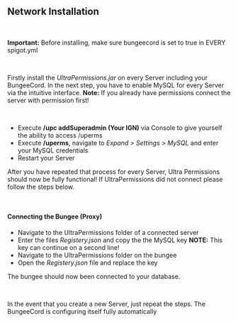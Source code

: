 ## Network Installation

<br />

**Important:** Before installing, make sure bungeecord is set to true in EVERY spigot.yml

<br />

Firstly install the *UltraPermissions.jar* on every Server including your BungeeCord.
In the next step, you have to enable MySQL for every Server via the intuitive interface.
**Note:** If you already have permissions connect the server with permission first!

<br />

* Execute **/upc addSuperadmin (Your IGN)** via Console to give yourself the ability to access /uperms
* Execute **/uperms**, navigate to *Expand > Settings > MySQL* and enter your MySQL credentials 
* Restart your Server

After you have repeated that process for every Server, Ultra Permissions should now be fully functional!
If UltraPermissions did not connect please follow the steps below.

<br />

#### Connecting the Bungee (Proxy)
* Navigate to the UltraPermissions folder of a connected server
* Enter the files *Registery.json* and copy the the MySQL key
**NOTE:** This key can continue on a second line!
* Navigate to the UltraPermissions folder on the bungee
* Open the *Registery.json* file and replace the key

The bungee should now been connected to your database.

<br />

In the event that you create a new Server, just repeat the steps. The BungeeCord is configuring itself fully automatically

